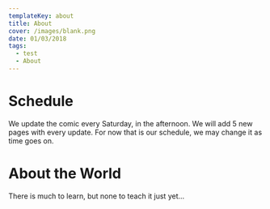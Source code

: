 ```yaml
---
templateKey: about
title: About
cover: /images/blank.png
date: 01/03/2018
tags:
  - test
  - About
---
```

# Schedule 
We update the comic every Saturday, in the afternoon. We will add 5 new pages with every update. For now that is our schedule, we may change it as time goes on.

# About the World

There is much to learn, but none to teach it just yet...
